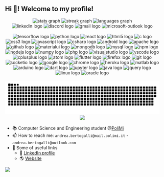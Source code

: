 <h2 align="left">Hi 👋! Welcome to my profile!</h2>

<div align="center">
  <img src="https://github-readme-stats.vercel.app/api?username=andberto&hide_title=false&hide_rank=false&show_icons=true&include_all_commits=true&count_private=true&disable_animations=false&theme=tokyonight&locale=en&hide_border=false" height="150" alt="stats graph"  />
  <img src="https://streak-stats.demolab.com?user=andberto&locale=en&mode=weekly&theme=tokyonight&hide_border=false&border_radius=5" height="150" alt="streak graph"  />
  <img src="https://github-readme-stats.vercel.app/api/top-langs?username=andberto&locale=en&hide_title=false&layout=compact&card_width=320&langs_count=8&theme=tokyonight&hide_border=false" height="150" alt="languages graph"  />
</div>

<div align="center">
  <img src="https://img.shields.io/static/v1?message=LinkedIn&logo=linkedin&label=&color=0077B5&logoColor=white&labelColor=&style=for-the-badge" height="43" alt="linkedin logo"  />
  <img src="https://img.shields.io/static/v1?message=Discord&logo=discord&label=&color=7289DA&logoColor=white&labelColor=&style=for-the-badge" height="43" alt="discord logo"  />
  <img src="https://img.shields.io/static/v1?message=Gmail&logo=gmail&label=&color=D14836&logoColor=white&labelColor=&style=for-the-badge" height="43" alt="gmail logo"  />
  <img src="https://img.shields.io/static/v1?message=Outlook&logo=microsoft-outlook&label=&color=0078D4&logoColor=white&labelColor=&style=for-the-badge" height="43" alt="microsoft-outlook logo"  />
</div>

</br>

<div align="center">
  <img src="https://cdn.jsdelivr.net/gh/devicons/devicon/icons/tensorflow/tensorflow-original.svg" height="34" width="48" alt="tensorflow logo"  />
  <img src="https://cdn.jsdelivr.net/gh/devicons/devicon/icons/python/python-original.svg" height="34" width="48" alt="python logo"  />
  <img src="https://cdn.jsdelivr.net/gh/devicons/devicon/icons/react/react-original.svg" height="34" width="48" alt="react logo"  />
  <img src="https://cdn.jsdelivr.net/gh/devicons/devicon/icons/html5/html5-original.svg" height="34" width="48" alt="html5 logo"  />
  <img src="https://cdn.jsdelivr.net/gh/devicons/devicon/icons/c/c-original.svg" height="34" width="48" alt="c logo"  />
  <img src="https://cdn.jsdelivr.net/gh/devicons/devicon/icons/css3/css3-original.svg" height="34" width="48" alt="css3 logo"  />
  <img src="https://cdn.jsdelivr.net/gh/devicons/devicon/icons/javascript/javascript-original.svg" height="34" width="48" alt="javascript logo"  />
  <img src="https://cdn.jsdelivr.net/gh/devicons/devicon/icons/csharp/csharp-original.svg" height="34" width="48" alt="csharp logo"  />
  <img src="https://cdn.jsdelivr.net/gh/devicons/devicon/icons/android/android-original.svg" height="34" width="48" alt="android logo"  />
  <img src="https://cdn.jsdelivr.net/gh/devicons/devicon/icons/apache/apache-original.svg" height="34" width="48" alt="apache logo"  />
  <img src="https://cdn.jsdelivr.net/gh/devicons/devicon/icons/github/github-original.svg" height="34" width="48" alt="github logo"  />
  <img src="https://cdn.jsdelivr.net/gh/devicons/devicon/icons/materialui/materialui-original.svg" height="34" width="48" alt="materialui logo"  />
  <img src="https://cdn.jsdelivr.net/gh/devicons/devicon/icons/mongodb/mongodb-original.svg" height="34" width="48" alt="mongodb logo"  />
  <img src="https://cdn.jsdelivr.net/gh/devicons/devicon/icons/mysql/mysql-original.svg" height="34" width="48" alt="mysql logo"  />
  <img src="https://cdn.jsdelivr.net/gh/devicons/devicon/icons/npm/npm-original-wordmark.svg" height="34" width="48" alt="npm logo"  />
  <img src="https://cdn.jsdelivr.net/gh/devicons/devicon/icons/nodejs/nodejs-original.svg" height="34" width="48" alt="nodejs logo"  />
  <img src="https://cdn.jsdelivr.net/gh/devicons/devicon/icons/numpy/numpy-original.svg" height="34" width="48" alt="numpy logo"  />
  <img src="https://cdn.jsdelivr.net/gh/devicons/devicon/icons/php/php-original.svg" height="34" width="48" alt="php logo"  />
  <img src="https://cdn.jsdelivr.net/gh/devicons/devicon/icons/visualstudio/visualstudio-plain.svg" height="34" width="48" alt="visualstudio logo"  />
  <img src="https://cdn.jsdelivr.net/gh/devicons/devicon/icons/vscode/vscode-original.svg" height="34" width="48" alt="vscode logo"  />
  <img src="https://cdn.jsdelivr.net/gh/devicons/devicon/icons/cplusplus/cplusplus-original.svg" height="34" width="48" alt="cplusplus logo"  />
  <img src="https://cdn.jsdelivr.net/gh/devicons/devicon/icons/atom/atom-original.svg" height="34" width="48" alt="atom logo"  />
  <img src="https://cdn.jsdelivr.net/gh/devicons/devicon/icons/flutter/flutter-original.svg" height="34" width="48" alt="flutter logo"  />
  <img src="https://cdn.jsdelivr.net/gh/devicons/devicon/icons/firefox/firefox-original.svg" height="34" width="48" alt="firefox logo"  />
  <img src="https://cdn.jsdelivr.net/gh/devicons/devicon/icons/git/git-original.svg" height="34" width="48" alt="git logo"  />
  <img src="https://cdn.jsdelivr.net/gh/devicons/devicon/icons/socketio/socketio-original.svg" height="34" width="48" alt="socketio logo"  />
  <img src="https://cdn.jsdelivr.net/gh/devicons/devicon/icons/google/google-original.svg" height="34" width="48" alt="google logo"  />
  <img src="https://cdn.jsdelivr.net/gh/devicons/devicon/icons/chrome/chrome-original.svg" height="34" width="48" alt="chrome logo"  />
  <img src="https://cdn.jsdelivr.net/gh/devicons/devicon/icons/heroku/heroku-original.svg" height="34" width="48" alt="heroku logo"  />
  <img src="https://cdn.jsdelivr.net/gh/devicons/devicon/icons/matlab/matlab-original.svg" height="34" width="48" alt="matlab logo"  />
  <img src="https://cdn.jsdelivr.net/gh/devicons/devicon/icons/arduino/arduino-original.svg" height="34" width="48" alt="arduino logo"  />
  <img src="https://cdn.jsdelivr.net/gh/devicons/devicon/icons/dart/dart-original.svg" height="34" width="48" alt="dart logo"  />
  <img src="https://cdn.jsdelivr.net/gh/devicons/devicon/icons/jupyter/jupyter-original.svg" height="34" width="48" alt="jupyter logo"  />
  <img src="https://cdn.jsdelivr.net/gh/devicons/devicon/icons/java/java-original.svg" height="34" width="48" alt="java logo"  />
  <img src="https://cdn.jsdelivr.net/gh/devicons/devicon/icons/jquery/jquery-original.svg" height="34" width="48" alt="jquery logo"  />
  <img src="https://cdn.jsdelivr.net/gh/devicons/devicon/icons/linux/linux-original.svg" height="34" width="48" alt="linux logo"  />
  <img src="https://cdn.jsdelivr.net/gh/devicons/devicon/icons/oracle/oracle-original.svg" height="34" width="48" alt="oracle logo"  />
</div>


<br clear="both">
<div align="center">
<img src="https://raw.githubusercontent.com/andberto/andberto/output/github-contribution-grid-snake-dark.svg" alt="Snake animation" />
</div>

<div align="center">
  <img src="https://github.com/andreasbm/readme/blob/master/assets/lines/aqua.png"  />
</div>

* 📚 Computer Science and Engineering student @[PoliMi](https://www.polimi.it/)
* 📫 How to reach me: ```andrea.bertogalli@mail.polimi.it``` - ```andrea.bertogalli@outlook.com```
* :link: Some of useful links<br>  
  * :eyes: [LinkedIn profile](https://www.linkedin.com/in/andrea-bertogalli-509383175/) 
  * :earth_americas: [Website](https://andberto.github.io/)


<div align="left">
  <img src="https://visitor-badge.laobi.icu/badge?page_id=andberto.andberto&right_color=rebeccapurple"  />
</div>
